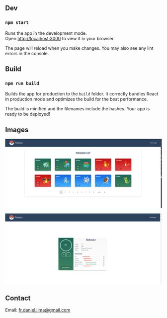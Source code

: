 ## Dev


### `npm start`

Runs the app in the development mode.\
Open [http://localhost:3000](http://localhost:3000) to view it in your browser.

The page will reload when you make changes. You may also see any lint errors in the console.

## Build

### `npm run build`

Builds the app for production to the `build` folder.
It correctly bundles React in production mode and optimizes the build for the best performance.

The build is minified and the filenames include the hashes. Your app is ready to be deployed!

## Images

![Print 1 da aplicação](./images/tela-01.png)

![Print 2 da aplicação](./images/tela-02.png)

## Contact

Email: fr.daniel.lima@gmail.com